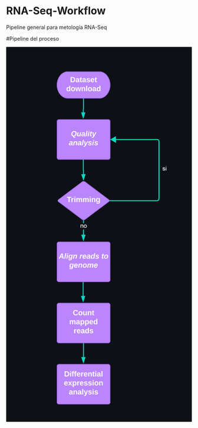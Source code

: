 # RNA-Seq-Workflow
Pipeline general para metología RNA-Seq


#Pipeline del proceso

![RNA-Seq Workflow](https://github.com/raulrojas22/public_scripts/blob/master/workflow_rna.png)
